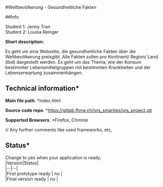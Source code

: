 ﻿#Weltbevölkerung - Gesundheitliche Fakten

##Info

Student 1: Jenny Tran <br>
Student 2: Louisa Reinger

**Short description:** <br>

Es geht um eine Webseite, die gesundheitliche Fakten über die Weltbevölkerung preisgibt.
Alle Fakten sollen pro Kontinent/ Region/ Land (tbd) dargestellt werden.
Es geht um das Thema, wie der Konsum bestimmter Lebensmittelgruppen mit bestimmten Krankheiten und der Lebenserwartung zusammenhängen.


## Technical information*
**Main file path**: *index.html

**Source code repo**: *https://gitlab.fhnw.ch/ivis_smarties/ivis_project.git

**Supported Browsers**: *Firefox, Chrome

// Any further comments like used frameworks, etc,

## Status*
Change to yes when your application is ready. <br>
|Version|Status| <br>
|--|--| <br>
|First prototype ready | no | <br>
|Final version ready  | no | <br>
